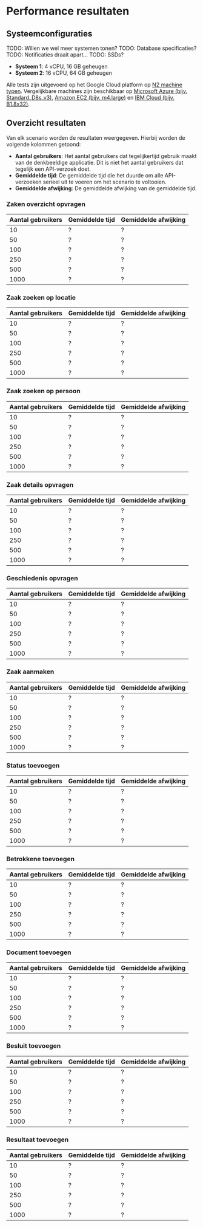 
# Performance resultaten

## Systeemconfiguraties

TODO: Willen we wel meer systemen tonen?
TODO: Database specificaties?
TODO: Notificaties draait apart...
TODO: SSDs?

* **Systeem 1**: 4 vCPU, 16 GB geheugen
* **Systeem 2**: 16 vCPU, 64 GB geheugen

Alle tests zijn uitgevoerd op het Google Cloud platform op [N2 machine typen](https://cloud.google.com/compute/docs/machine-types#n2_machine_types). Vergelijkbare machines zijn beschikbaar op [Microsoft Azure (bijv. Standard_D8s_v3)](https://docs.microsoft.com/en-us/azure/virtual-machines/windows/sizes-general#dsv3-series-1), [Amazon EC2 (bijv. m4.large)](https://aws.amazon.com/ec2/instance-types/) en [IBM Cloud (bijv. B1.8x32)](https://cloud.ibm.com/docs/vsi?topic=virtual-servers-balanced#balanced).

## Overzicht resultaten

Van elk scenario worden de resultaten weergegeven. Hierbij worden de volgende kolommen getoond:

* **Aantal gebruikers**: Het aantal gebruikers dat tegelijkertijd gebruik maakt van de denkbeeldige applicatie. Dit is niet het aantal gebruikers dat tegelijk een API-verzoek doet.
* **Gemiddelde tijd**: De gemiddelde tijd die het duurde om alle API-verzoeken serieel uit te voeren om het scenario te voltooien.
* **Gemiddelde afwijking**: De gemiddelde afwijking van de gemiddelde tijd.

### Zaken overzicht opvragen

| Aantal gebruikers | Gemiddelde tijd | Gemiddelde afwijking |
|---|---|---|
| 10 | ? | ? |
| 50 | ? | ? |
| 100 | ? | ? |
| 250 | ? | ? |
| 500 | ? | ? |
| 1000 | ? | ? |


### Zaak zoeken op locatie

| Aantal gebruikers | Gemiddelde tijd | Gemiddelde afwijking |
|---|---|---|
| 10 | ? | ? |
| 50 | ? | ? |
| 100 | ? | ? |
| 250 | ? | ? |
| 500 | ? | ? |
| 1000 | ? | ? |

### Zaak zoeken op persoon

| Aantal gebruikers | Gemiddelde tijd | Gemiddelde afwijking |
|---|---|---|
| 10 | ? | ? |
| 50 | ? | ? |
| 100 | ? | ? |
| 250 | ? | ? |
| 500 | ? | ? |
| 1000 | ? | ? |

### Zaak details opvragen

| Aantal gebruikers | Gemiddelde tijd | Gemiddelde afwijking |
|---|---|---|
| 10 | ? | ? |
| 50 | ? | ? |
| 100 | ? | ? |
| 250 | ? | ? |
| 500 | ? | ? |
| 1000 | ? | ? |

### Geschiedenis opvragen

| Aantal gebruikers | Gemiddelde tijd | Gemiddelde afwijking |
|---|---|---|
| 10 | ? | ? |
| 50 | ? | ? |
| 100 | ? | ? |
| 250 | ? | ? |
| 500 | ? | ? |
| 1000 | ? | ? |

### Zaak aanmaken

| Aantal gebruikers | Gemiddelde tijd | Gemiddelde afwijking |
|---|---|---|
| 10 | ? | ? |
| 50 | ? | ? |
| 100 | ? | ? |
| 250 | ? | ? |
| 500 | ? | ? |
| 1000 | ? | ? |

### Status toevoegen

| Aantal gebruikers | Gemiddelde tijd | Gemiddelde afwijking |
|---|---|---|
| 10 | ? | ? |
| 50 | ? | ? |
| 100 | ? | ? |
| 250 | ? | ? |
| 500 | ? | ? |
| 1000 | ? | ? |

### Betrokkene toevoegen

| Aantal gebruikers | Gemiddelde tijd | Gemiddelde afwijking |
|---|---|---|
| 10 | ? | ? |
| 50 | ? | ? |
| 100 | ? | ? |
| 250 | ? | ? |
| 500 | ? | ? |
| 1000 | ? | ? |

### Document toevoegen

| Aantal gebruikers | Gemiddelde tijd | Gemiddelde afwijking |
|---|---|---|
| 10 | ? | ? |
| 50 | ? | ? |
| 100 | ? | ? |
| 250 | ? | ? |
| 500 | ? | ? |
| 1000 | ? | ? |

### Besluit toevoegen

| Aantal gebruikers | Gemiddelde tijd | Gemiddelde afwijking |
|---|---|---|
| 10 | ? | ? |
| 50 | ? | ? |
| 100 | ? | ? |
| 250 | ? | ? |
| 500 | ? | ? |
| 1000 | ? | ? |

### Resultaat toevoegen

| Aantal gebruikers | Gemiddelde tijd | Gemiddelde afwijking |
|---|---|---|
| 10 | ? | ? |
| 50 | ? | ? |
| 100 | ? | ? |
| 250 | ? | ? |
| 500 | ? | ? |
| 1000 | ? | ? |
